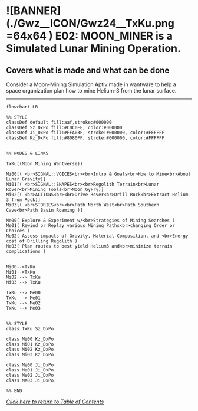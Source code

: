 [comment]: # (title : WANTWARE_REPORT)
[comment]: # (author: jake kolb v)
[comment]: # (version: v1.0)
[comment]: # (company:MINDAPTIV)
[comment]: # (client: Audience of Interest)


# ![BANNER](./Gwz__ICON/Gwz24__TxKu.png =64x64 ) E02: MOON_MINER is a Simulated Lunar Mining Operation.
## Covers what is made and what can be done

Consider a Moon-Mining Simulation Aptiv made in wantware to help a space organization plan how to mine Helium-3 from the lunar surface.

---------

```mermaid
flowchart LR

%% STYLE
classDef default fill:aaf,stroke:#000000
classDef Sz_DxPo fill:#C0C0FF, color:#000000
classDef Ji_DxPo fill:#FFA03F, stroke:#000000, color:#FFFFFF
classDef Kz_DxPo fill:#8080FF, stroke:#000000, color:#FFFFFF


%% NODES & LINKS

TxKu((Moon Mining Wantverse))

Mi00[( <br>SIGNAL::VOICES<br><br>Intro & Goals<br>How to Mine<br>About Lunar Gravity)]
Mi01[( <br>SIGNAL::SHAPES<br><br>Regolith Terrain<br>Lunar Rover<br>Mining Tools<br>Moon_GyFry)]
Mi02[( <br>ACTIONS<br><br>Drive Rover<br>Drill Rock<br>Extract Helium-3 from Rock)]
Mi03[( <br>STORIES<br><br>Path North West<br>Path Southern Cave<br>Path Basin Roaming )]

Me00( Explore & Experiment w/<br>Strategies of Mining Searches )
Me01( Rewind or Replay various Mining Paths<br>changing Order or Choices )
Me02( Assess impacts of Gravity, Material Composition, and <br>Energy cost of Drilling Regolith )
Me03( Plan routes to best yield Helium3 and<br>minimize terrain complications )


Mi00-->TxKu
Mi01-->TxKu
Mi02 --> TxKu
Mi03 --> TxKu

TxKu --> Me00
TxKu --> Me01
TxKu --> Me02
TxKu --> Me03


%% STYLE
class TxKu Sz_DxPo

class Mi00 Kz_DxPo
class Mi01 Kz_DxPo
class Mi02 Kz_DxPo
class Mi03 Kz_DxPo

class Me00 Ji_DxPo
class Me01 Ji_DxPo
class Me02 Ji_DxPo
class Me03 Ji_DxPo

%% END
```

  *[Click here to return to Table of Contents](B00_INTRO.html)*